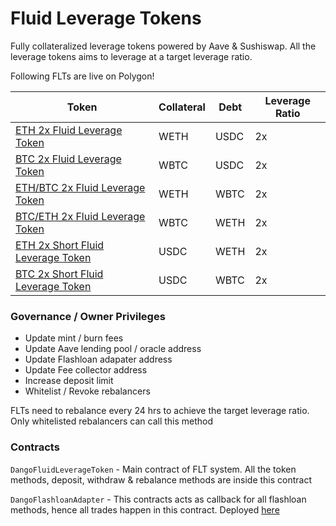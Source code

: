 # Fluid Leverage Tokens

Fully collateralized leverage tokens powered by Aave & Sushiswap. All the leverage tokens aims to leverage at a target leverage ratio.

Following FLTs are live on Polygon!

| **Token**                       | **Collateral** | **Debt** | **Leverage Ratio** |
|---------------------------------|----------------|----------|--------------------|
| [ETH 2x Fluid Leverage Token](https://polygonscan.com/token/0xabcd3c5e8aed3b8d8096f0f33c7aa1cb5d555dfb)     | WETH           | USDC     | 2x                 |
| [BTC 2x Fluid Leverage Token](https://polygonscan.com/token/0x12b6dc6c41460994f0471f0a665bebfc78f3f55c)                                                                                 | WBTC           | USDC     | 2x                 |
| [ETH/BTC 2x Fluid Leverage Token](https://polygonscan.com/token/0x0093660a2f58c0c38ce2ce0f894c86f9011478ea) | WETH           | WBTC     | 2x                 |
| [BTC/ETH 2x Fluid Leverage Token](https://polygonscan.com/token/0x540fbc594c455a8af6d238c16af2511c37cc0e9b) | WBTC           | WETH     | 2x                 |
| [ETH 2x Short Fluid Leverage Token](https://polygonscan.com/token/0x00405F7B768a9A6B81e8060a17f0550501AcF6bE) | USDC           | WETH     | 2x                 |
| [BTC 2x Short Fluid Leverage Token](https://polygonscan.com/token/0x540fbc594c455a8af6d238c16af2511c37cc0e9b) | USDC           | WBTC     | 2x                 |

### Governance / Owner Privileges

* Update mint / burn fees
* Update Aave lending pool / oracle address
* Update Flashloan adapater address
* Update Fee collector address
* Increase deposit limit
* Whitelist / Revoke rebalancers

FLTs need to rebalance every 24 hrs to achieve the target leverage ratio. Only whitelisted rebalancers can call this method

### Contracts

`DangoFluidLeverageToken` - Main contract of FLT system. All the token methods, deposit, withdraw & rebalance methods are inside this contract

`DangoFlashloanAdapter` - This contracts acts as callback for all flashloan methods, hence all trades happen in this contract. Deployed [here](https://polygonscan.com/address/0x9bbE3DCD04684E03469dd2378D79d5adc3f2aD0A)